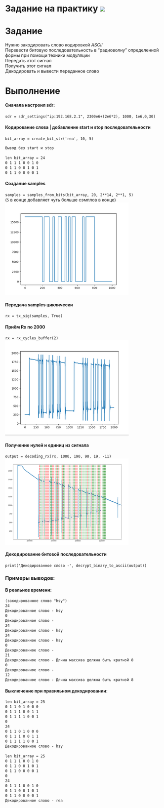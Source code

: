 # Задание на практику ![](https://img.shields.io/badge/Done-green.svg)

# Задание
Нужно закодировать слово кодировкой *ASCII*     
Перевести битовую последовательность в “радиоволну” определенной формы при помощи техники модуляции     
Передать этот сигнал    
Получить этот сигнал    
Декодировать и вывести переданное слово 

# Выполнение
#### Сначала настроил sdr:   
`sdr = sdr_settings("ip:192.168.2.1", 2300e6+(2e6*2), 1000, 1e6,0,30)` 

#### Кодирование слова | добавление start и stop последовательности  
`bit_array = create_bit_str('rea', 10, 5)`  
```
Вывод без start и stop

len bit_array = 24
0 1 1 1 0 0 1 0
0 1 1 0 0 1 0 1
0 1 1 0 0 0 0 1
```
#### Создание samples    
`samples = samples_from_bits(bit_array, 20, 2**14, 2**1, 5) `   
(`5` в конце добавляет чуть больше сэмплов в конце)     
<img src="./photo/3.png" width="400" />    

#### Передача samples циклически     
`rx = tx_sig(samples, True)`    

#### Приём Rx по 2000    
`rx = rx_cycles_buffer(2)`  
<img src="./photo/1.png" width="400" />    

#### Получение нулей и единиц из сигнала     
`output = decoding_rx(rx, 1000, 190, 90, 19, -11)`
<img src="./photo/2.png" width="400" />  

#### Декодирование битовой последовательности    
`print('Декодированное слово -', decrypt_binary_to_ascii(output))`


### Примеры выводов:    
#### В реальнов времени: 
```
(закодированное слово "hsy")
24
Декодированное слово - hsy
0
Декодированное слово - 
24
Декодированное слово - hsy
24
Декодированное слово - hsy
0
Декодированное слово - 
21
Декодированное слово - Длина массива должна быть кратной 8
0
Декодированное слово - 
12
Декодированное слово - Длина массива должна быть кратной 8
```

#### Выключение при правильном декодировании:
```
len bit_array = 25
0 1 1 0 1 0 0 0 
0 1 1 1 0 0 1 1 
0 1 1 1 1 0 0 1 
0 
24
0 1 1 0 1 0 0 0 
0 1 1 1 0 0 1 1 
0 1 1 1 1 0 0 1
Декодированное слово - hsy

len bit_array = 25
0 1 1 1 0 0 1 0 
0 1 1 0 0 1 0 1 
0 1 1 0 0 0 0 1 
0 
24
0 1 1 1 0 0 1 0 
0 1 1 0 0 1 0 1 
0 1 1 0 0 0 0 1
Декодированное слово - rea
```